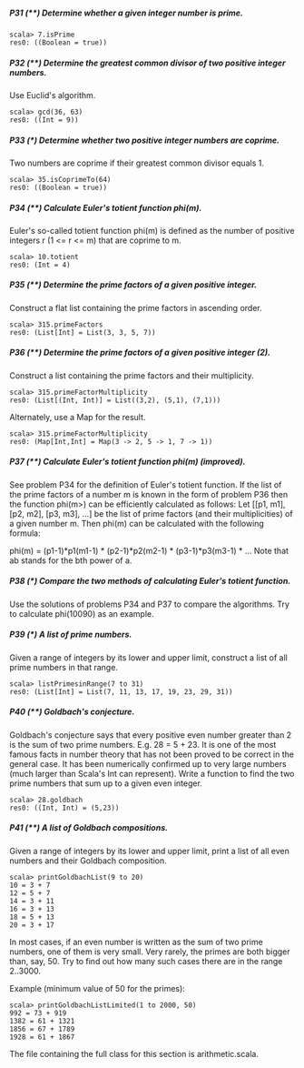 
##### P31 (**) Determine whether a given integer number is prime.
```
scala> 7.isPrime
res0: ((Boolean = true))
```


##### P32 (**) Determine the greatest common divisor of two positive integer numbers.
Use Euclid's algorithm.
```
scala> gcd(36, 63)
res0: ((Int = 9))
```

##### P33 (*) Determine whether two positive integer numbers are coprime.
Two numbers are coprime if their greatest common divisor equals 1.
```
scala> 35.isCoprimeTo(64)
res0: ((Boolean = true))
```


##### P34 (**) Calculate Euler's totient function phi(m).
Euler's so-called totient function phi(m) is defined as the number of positive integers r (1 <= r <= m) that are coprime to m.
```
scala> 10.totient
res0: (Int = 4)
```


##### P35 (**) Determine the prime factors of a given positive integer.
Construct a flat list containing the prime factors in ascending order.
```
scala> 315.primeFactors
res0: (List[Int] = List(3, 3, 5, 7))
```


##### P36 (**) Determine the prime factors of a given positive integer (2).
Construct a list containing the prime factors and their multiplicity.
```
scala> 315.primeFactorMultiplicity
res0: (List[(Int, Int)] = List((3,2), (5,1), (7,1)))
```


Alternately, use a Map for the result.
```
scala> 315.primeFactorMultiplicity
res0: (Map[Int,Int] = Map(3 -> 2, 5 -> 1, 7 -> 1))
```


##### P37 (**) Calculate Euler's totient function phi(m) (improved).
See problem P34 for the definition of Euler's totient function. If the list of the prime factors of a number m is known in the form of problem P36 then 
the function phi(m>) can be efficiently calculated as follows: Let [[p1, m1], [p2, m2], [p3, m3], ...] be the list of prime factors (and their multiplicities) of a given number m. 
Then phi(m) can be calculated with the following formula:

phi(m) = (p1-1)*p1(m1-1) * (p2-1)*p2(m2-1) * (p3-1)*p3(m3-1) * ...
Note that ab stands for the bth power of a.

##### P38 (*) Compare the two methods of calculating Euler's totient function.
Use the solutions of problems P34 and P37 to compare the algorithms. Try to calculate phi(10090) as an example.

##### P39 (*) A list of prime numbers.
Given a range of integers by its lower and upper limit, construct a list of all prime numbers in that range.
```
scala> listPrimesinRange(7 to 31)
res0: (List[Int] = List(7, 11, 13, 17, 19, 23, 29, 31))
```


##### P40 (**) Goldbach's conjecture.
Goldbach's conjecture says that every positive even number greater than 2 is the sum of two prime numbers. E.g. 28 = 5 + 23. 
It is one of the most famous facts in number theory that has not been proved to be correct in the general case. 
It has been numerically confirmed up to very large numbers (much larger than Scala's Int can represent). 
Write a function to find the two prime numbers that sum up to a given even integer.
```
scala> 28.goldbach
res0: ((Int, Int) = (5,23))
```


##### P41 (**) A list of Goldbach compositions.
Given a range of integers by its lower and upper limit, print a list of all even numbers and their Goldbach composition.
```
scala> printGoldbachList(9 to 20)
10 = 3 + 7
12 = 5 + 7
14 = 3 + 11
16 = 3 + 13
18 = 5 + 13
20 = 3 + 17
```

In most cases, if an even number is written as the sum of two prime numbers, one of them is very small. Very rarely, 
the primes are both bigger than, say, 50. Try to find out how many such cases there are in the range 2..3000.

Example (minimum value of 50 for the primes):
```
scala> printGoldbachListLimited(1 to 2000, 50)
992 = 73 + 919
1382 = 61 + 1321
1856 = 67 + 1789
1928 = 61 + 1867
```
The file containing the full class for this section is arithmetic.scala.
